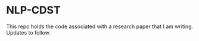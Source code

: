 # NLP-CDST

This repo holds the code associated with a research paper that I am writing. Updates to follow.
